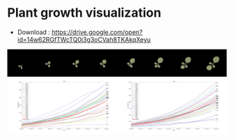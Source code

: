 # Plant growth visualization

- Download : https://drive.google.com/open?id=14w62RGfTWcTQ0i3g3oCVah8TKAkqXeyu

![](../../time_series_example.png)
![](../../visualization_example.png)
